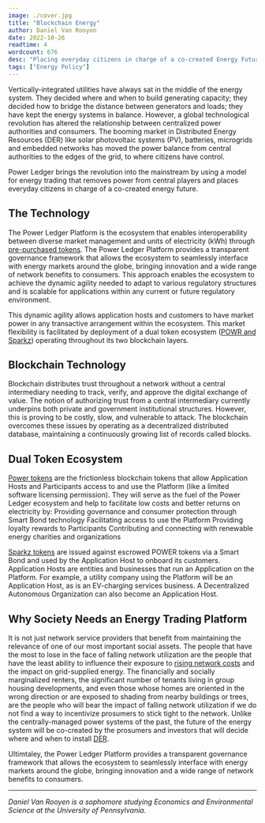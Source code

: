 ```yaml
---
image: ./cover.jpg
title: "Blockchain Energy"
author: Daniel Van Rooyen
date: 2022-10-26
readtime: 4
wordcount: 676
desc: "Placing everyday citizens in charge of a co-created Energy Future."
tags: ["Energy Policy"]
---
```


Vertically-integrated utilities have always sat in the middle of the energy system. They decided where and when to build generating capacity; they decided how to bridge the distance between generators and loads; they have kept the energy systems in balance. However, a global technological revolution has altered the relationship between centralized power authorities and consumers. The booming market in Distributed Energy Resources (DER) like solar photovoltaic systems (PV), batteries, microgrids and embedded networks has moved the power balance from central authorities to the edges of the grid, to where citizens have control.

Power Ledger brings the revolution into the mainstream by using a model for energy trading that removes power from central players and places everyday citizens in charge of a co-created energy future.

## The Technology

The Power Ledger Platform is the ecosystem that enables interoperability between diverse market management and units of electricity (kWh) through [pre-purchased tokens](https://www.powerledger.io/solutions/need/grid-stability). The Power Ledger Platform provides a transparent governance framework that allows the ecosystem to seamlessly interface with energy markets around the globe, bringing innovation and a wide range of network benefits to consumers. This approach enables the ecosystem to achieve the dynamic agility needed to adapt to various regulatory structures and is scalable for applications within any current or future regulatory environment.

This dynamic agility allows application hosts and customers to have market power in any transactive arrangement within the ecosystem. This market flexibility is facilitated by deployment of a dual token ecosystem ([POWR and Sparkz](https://assets.website-files.com/612e1d86b8aa434030a7da5c/612e1d86b8aa43490ba7dcd3_Power%20Ledger%20White%20Paper%202021.pdf)) operating throughout its two blockchain layers.

## Blockchain Technology

Blockchain distributes trust throughout a network without a central intermediary needing to track, verify, and approve the digital exchange of value. The notion of authorizing trust from a central intermediary currently underpins both private and government institutional structures. However, this is proving to be costly, slow, and vulnerable to attack. The blockchain overcomes these issues by operating as a decentralized distributed database, maintaining a continuously growing list of records called blocks.

## Dual Token Ecosystem

[Power tokens](https://globalroadtechnology.com/blockchain-technology-a-powerledger-perspective/) are the frictionless blockchain tokens that allow Application Hosts and Participants access to and use the Platform (like a limited software licensing permission). They will serve as the fuel of the Power Ledger ecosystem and help to facilitate low costs and better returns on electricity by:
Providing governance and consumer protection through Smart Bond technology
Facilitating access to use the Platform
Providing loyalty rewards to Participants
Contributing and connecting with renewable energy charities and organizations

[Sparkz tokens](https://globalroadtechnology.com/blockchain-technology-a-powerledger-perspective/) are issued against escrowed POWER tokens via a Smart Bond and used by the Application Host to onboard its customers. Application Hosts are entities and businesses that run an Application on the Platform. For example, a utility company using the Platform will be an Application Host, as is an EV-charging services business. A Decentralized Autonomous Organization can also become an Application Host.

## Why Society Needs an Energy Trading Platform

It is not just network service providers that benefit from maintaining the relevance of one of our most important social assets. The people that have the most to lose in the face of falling network utilization are the people that have the least ability to influence their exposure to [rising network costs](https://www.powerledger.io/company/power-ledger-whitepaper) and the impact on grid-supplied energy. The financially and socially marginalized renters, the significant number of tenants living in group housing developments, and even those whose homes are oriented in the wrong direction or are exposed to shading from nearby buildings or trees, are the people who will bear the impact of falling network utilization if we do not find a way to incentivize prosumers to stick tight to the network. Unlike the centrally-managed power systems of the past, the future of the energy system will be co-created by the prosumers and investors that will decide where and when to install [DER](https://www.wbdg.org/resources/distributed-energy-resources-der).

Ultimtaley, the Power Ledger Platform provides a transparent governance framework that allows the ecosystem to seamlessly interface with energy markets around the globe, bringing innovation and a wide range of network benefits to consumers.

---

_Daniel Van Rooyen is a sophomore studying Economics and Environmental Science at the University of Pennsylvania._
